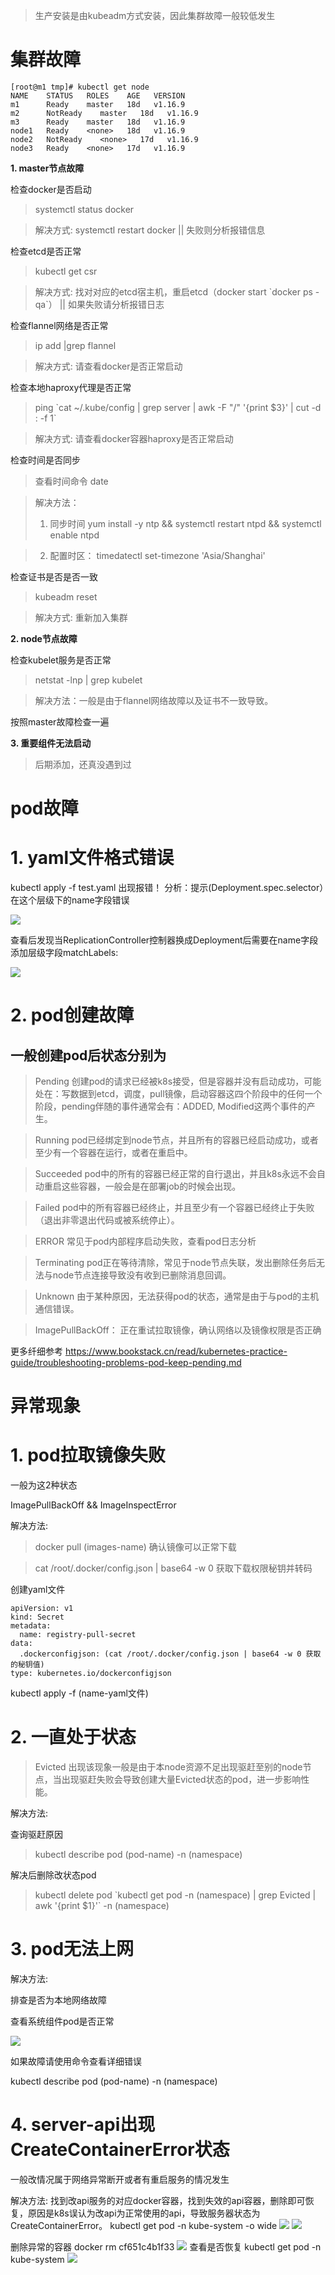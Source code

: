 > 生产安装是由kubeadm方式安装，因此集群故障一般较低发生

# 集群故障

```
[root@m1 tmp]# kubectl get node
NAME    STATUS   ROLES    AGE   VERSION
m1      Ready    master   18d   v1.16.9
m2      NotReady    master   18d   v1.16.9
m3      Ready    master   18d   v1.16.9
node1   Ready    <none>   18d   v1.16.9
node2   NotReady    <none>   17d   v1.16.9
node3   Ready    <none>   17d   v1.16.9
```

**1. master节点故障**

检查docker是否启动

> systemctl status docker


> 解决方式: systemctl restart docker || 失败则分析报错信息

检查etcd是否正常
> kubectl get csr

> 解决方式: 找对对应的etcd宿主机，重启etcd（docker start \`docker ps -qa\`） || 如果失败请分析报错日志

检查flannel网络是否正常

> ip add |grep flannel 

> 解决方式: 请查看docker是否正常启动

检查本地haproxy代理是否正常

>  ping \`cat ~/.kube/config | grep server | awk -F "/" '{print $3}' | cut -d : -f 1\`

> 解决方式: 请查看docker容器haproxy是否正常启动

检查时间是否同步
> 查看时间命令 date 

> 解决方法：
> 1. 同步时间 yum install -y ntp && systemctl restart ntpd &&  systemctl enable ntpd 

> 2. 配置时区： timedatectl set-timezone 'Asia/Shanghai'

检查证书是否是否一致
> kubeadm reset

> 解决方式:  重新加入集群


**2. node节点故障**

检查kubelet服务是否正常

> netstat -lnp | grep kubelet

> 解决方法：一般是由于flannel网络故障以及证书不一致导致。

按照master故障检查一遍

**3. 重要组件无法启动**

> 后期添加，还真没遇到过

# pod故障
# 1. yaml文件格式错误

kubectl apply -f test.yaml
出现报错！
分析：提示(Deployment.spec.selector）在这个层级下的name字段错误

![](677afd760a09965a192b19438d5d749.png)

查看后发现当ReplicationController控制器换成Deployment后需要在name字段添加层级字段matchLabels:

![](1e4115ddbdd566dd476f356b7a1b8f3.png)

# 2. pod创建故障

## 一般创建pod后状态分别为

> Pending 创建pod的请求已经被k8s接受，但是容器并没有启动成功，可能处在：写数据到etcd，调度，pull镜像，启动容器这四个阶段中的任何一个阶段，pending伴随的事件通常会有：ADDED, Modified这两个事件的产生。

> Running pod已经绑定到node节点，并且所有的容器已经启动成功，或者至少有一个容器在运行，或者在重启中。

> Succeeded pod中的所有的容器已经正常的自行退出，并且k8s永远不会自动重启这些容器，一般会是在部署job的时候会出现。

> Failed pod中的所有容器已经终止，并且至少有一个容器已经终止于失败（退出非零退出代码或被系统停止）。

> ERROR 常见于pod内部程序启动失败，查看pod日志分析

> Terminating pod正在等待清除，常见于node节点失联，发出删除任务后无法与node节点连接导致没有收到已删除消息回调。

> Unknown 由于某种原因，无法获得pod的状态，通常是由于与pod的主机通信错误。

> ImagePullBackOff： 正在重试拉取镜像，确认网络以及镜像权限是否正确

更多纤细参考 https://www.bookstack.cn/read/kubernetes-practice-guide/troubleshooting-problems-pod-keep-pending.md


# 异常现象

# 1. pod拉取镜像失败

一般为这2种状态

ImagePullBackOff &&  ImageInspectError 

解决方法:

> docker pull (images-name) 确认镜像可以正常下载

> cat /root/.docker/config.json | base64 -w 0  获取下载权限秘钥并转码

创建yaml文件

```
apiVersion: v1
kind: Secret
metadata:
  name: registry-pull-secret
data:
  .dockerconfigjson: (cat /root/.docker/config.json | base64 -w 0 获取的秘钥值)
type: kubernetes.io/dockerconfigjson
```
kubectl apply -f (name-yaml文件)

# 2. 一直处于状态

> Evicted 出现该现象一般是由于本node资源不足出现驱赶至别的node节点，当出现驱赶失败会导致创建大量Evicted状态的pod，进一步影响性能。

解决方法:

查询驱赶原因

> kubectl describe pod (pod-name) -n (namespace)

解决后删除改状态pod

> kubectl delete pod \`kubectl get pod -n (namespace) | grep Evicted | awk '{print $1}'\` -n  (namespace)

# 3. pod无法上网

解决方法:

排查是否为本地网络故障

查看系统组件pod是否正常

![](1590996702_1_.png)

如果故障请使用命令查看详细错误

kubectl describe pod (pod-name) -n (namespace)

# 4. server-api出现CreateContainerError状态

一般改情况属于网络异常断开或者有重启服务的情况发生

解决方法:
找到改api服务的对应docker容器，找到失效的api容器，删除即可恢复，原因是k8s误认为改api为正常使用的api，导致服务器状态为CreateContainerError。
kubectl get pod -n kube-system -o wide
![](1.png)
![](2.png)

删除异常的容器
docker rm cf651c4b1f33
![](3.png)
查看是否恢复
kubectl get pod -n kube-system
![](4.png)
